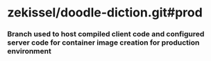 # zekissel/doodle-diction.git#prod

### Branch used to host compiled client code and configured server code for container image creation for production environment